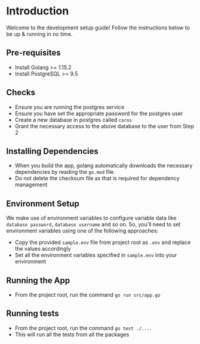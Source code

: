 # Introduction

Welcome to the development setup guide! Follow the instructions below to be up & running in no time.

## Pre-requisites

- Install Golang >= 1.15.2
- Install PostgreSQL >= 9.5

## Checks

- Ensure you are running the postgres service
- Ensure you have set the appropriate password for the postgres user
- Create a new database in postgres called `caros`
- Grant the necessary access to the above database to the user from Step 2

## Installing Dependencies

- When you build the app, golang automatically downloads the necessary dependencies by reading the `go.mod` file.
- Do not delete the checksum file as that is required for dependency management

## Environment Setup

We make use of environment variables to configure variable data like `database password`, `database username` and so on. So, you'll need to set environment variables using one of the following approaches:

- Copy the provided `sample.env` file from project root as `.env` and replace the values accordingly
- Set all the environment variables specified in `sample.env` into your environment

## Running the App

- From the project root, run the command `go run src/app.go`

## Running tests

- From the project root, run the command `go test ./...`.
- This will run all the tests from all the packages
